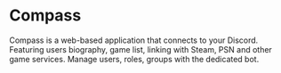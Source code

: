 # Compass
Compass is a web-based application that connects to your Discord. Featuring users biography, game list, linking with Steam, PSN and other game services. Manage users, roles, groups with the dedicated bot.